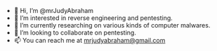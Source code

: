 - 👋 Hi, I’m @mrJudyAbraham
- 👀 I’m interested in reverse engineering and pentesting.
- 🌱 I’m currently researching on various kinds of computer malwares.
- 💞️ I’m looking to collaborate on pentesting.
- 📫 You can reach me at mrjudyabraham@gmail.com

<!---
mrJudyAbraham/mrJudyAbraham is a ✨ special ✨ repository because its `README.md` (this file) appears on your GitHub profile.
You can click the Preview link to take a look at your changes.
Here i started working on it again...
--->
